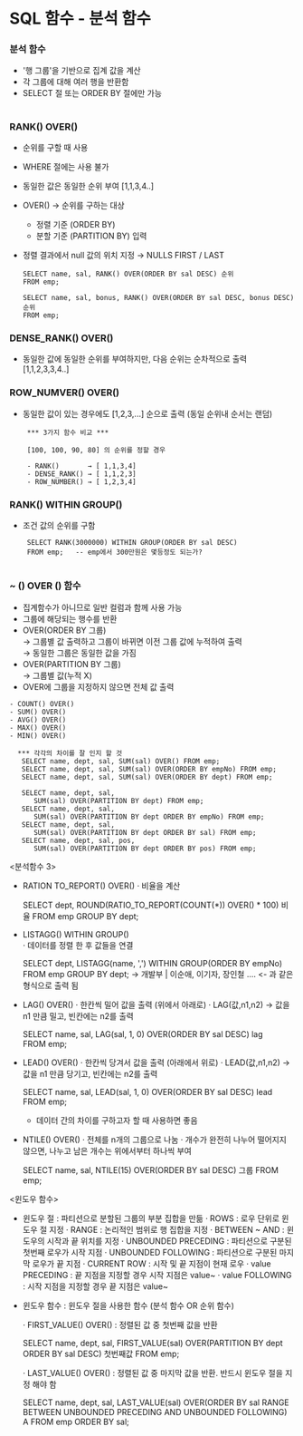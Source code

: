 # SQL 함수 - 분석 함수 

### 분석 함수
 - '행 그룹'을 기반으로 집계 값을 계산
 - 각 그룹에 대해 여러 행을 반환함 
 - SELECT 절 또는 ORDER BY 절에만 가능
#
###  RANK() OVER() 
   - 순위를 구할 때 사용  
   - WHERE 절에는 사용 불가 
   - 동일한 값은 동일한 순위 부여 [1,1,3,4..] 
   - OVER() → 순위를 구하는 대상
     -  정렬 기준 (ORDER BY)
     -  분할 기준 (PARTITION BY) 입력 

   - 정렬 결과에서 null 값의 위치 지정 → NULLS FIRST / LAST
   
         SELECT name, sal, RANK() OVER(ORDER BY sal DESC) 순위 
         FROM emp;
	 
	     SELECT name, sal, bonus, RANK() OVER(ORDER BY sal DESC, bonus DESC) 순위 
         FROM emp;
  
### DENSE_RANK() OVER()
   - 동일한 값에 동일한 순위를 부여하지만, 다음 순위는 순차적으로 출력 [1,1,2,3,3,4..] 

### ROW_NUMVER() OVER()  
   - 동일한 값이 있는 경우에도 [1,2,3,...] 순으로 출력 (동일 순위내 순서는 랜덤) 
   
          *** 3가지 함수 비교 *** 
	  
          [100, 100, 90, 80] 의 순위를 정할 경우 
	  
          - RANK()       → [ 1,1,3,4] 
	      - DENSE_RANK() → [ 1,1,2,3]
	      - ROW_NUMBER() → [ 1,2,3,4]
    
### RANK() WITHIN GROUP() 
  - 조건 값의 순위를 구함 
     
	     SELECT RANK(3000000) WITHIN GROUP(ORDER BY sal DESC) 
	     FROM emp;   -- emp에서 300만원은 몇등정도 되는가? 
	 
	 
#
### ~ () OVER () 함수 
   - 집계함수가 아니므로 일반 컬럼과 함께 사용 가능 
   - 그룹에 해당되는 행수를 반환 
   - OVER(ORDER BY 그룹)    
      → 그룹별 값 출력하고 그룹이 바뀌면 이전 그룹 값에 누적하여 출력   
	  → 동일한 그룹은 동일한 값을 가짐 	 
   - OVER(PARTITION BY 그룹)    
	  → 그룹별 값(누적 X) 	   
   - OVER에 그룹을 지정하지 않으면 전체 값 출력 
 

    - COUNT() OVER() 
    - SUM() OVER()
    - AVG() OVER()
    - MAX() OVER()
    - MIN() OVER()
 
      *** 각각의 차이를 잘 인지 할 것 
       SELECT name, dept, sal, SUM(sal) OVER() FROM emp;   
       SELECT name, dept, sal, SUM(sal) OVER(ORDER BY empNo) FROM emp; 
       SELECT name, dept, sal, SUM(sal) OVER(ORDER BY dept) FROM emp; 
 
       SELECT name, dept, sal,
          SUM(sal) OVER(PARTITION BY dept) FROM emp;  
       SELECT name, dept, sal, 
          SUM(sal) OVER(PARTITION BY dept ORDER BY empNo) FROM emp;   
       SELECT name, dept, sal, 
          SUM(sal) OVER(PARTITION BY dept ORDER BY sal) FROM emp; 
       SELECT name, dept, sal, pos,
          SUM(sal) OVER(PARTITION BY dept ORDER BY pos) FROM emp;


<분석함수 3>  
 - RATION TO_REPORT() OVER() 
   · 비율을 계산 
   
    SELECT dept, ROUND(RATIO_TO_REPORT(COUNT(*)) OVER() * 100) 비율
	FROM emp
	GROUP BY dept;
 
 - LISTAGG() WITHIN GROUP()  
   · 데이터를 정렬 한 후 값들을 연결 
   
    SELECT dept, LISTAGG(name, ',') WITHIN GROUP(ORDER BY empNo) 
	FROM emp
	GROUP BY dept;
	  → 개발부 | 이순애, 이기자, 장인철 ....   <- 과 같은 형식으로 출력 됨 
 
 - LAG() OVER() 
   · 한칸씩 밀어 값을 출력 (위에서 아래로)
   · LAG(값,n1,n2) 
     → 값을 n1 만큼 밀고, 빈칸에는 n2를 출력 
	 
	  SELECT name, sal, LAG(sal, 1, 0) OVER(ORDER BY sal DESC) lag  
	  FROM emp;
 
 - LEAD() OVER() 
   · 한칸씩 당겨서 값을 출력 (아래에서 위로)
   · LEAD(값,n1,n2) 
     → 값을 n1 만큼 당기고, 빈칸에는 n2를 출력  
	 
	  SELECT name, sal, LEAD(sal, 1, 0) OVER(ORDER BY sal DESC) lead
	  FROM emp;
	
      * 데이터 간의 차이를 구하고자 할 때 사용하면 좋음 	
	  
 - NTILE() OVER() 
   · 전체를 n개의 그룹으로 나눔 
   · 개수가 완전히 나누어 떨어지지 않으면, 나누고 남은 개수는 위에서부터 하나씩 부여
      
	  SELECT name, sal, NTILE(15) OVER(ORDER BY sal DESC) 그룹
      FROM emp;
	  
	 
<윈도우 함수> 
 - 윈도우 절 : 파티션으로 분할된 그룹의 부분 집합을 만듦 
   · ROWS : 로우 단위로 윈도우 절 지정 
   · RANGE : 논리적인 범위로 행 집합을 지정
   · BETWEEN ~ AND : 윈도우의 시작과 끝 위치를 지정 
   · UNBOUNDED PRECEDING : 파티션으로 구분된 첫번째 로우가 시작 지점
   · UNBOUNDED FOLLOWING : 파티션으로 구분된 마지막 로우가 끝 지점
   · CURRENT ROW : 시작 및 끝 지점이 현재 로우
   · value PRECEDING : 끝 지점을 지정할 경우 시작 지점은 value~ 
   · value FOLLOWING : 시작 지점을 지정할 경우 끝 지점은 value~ 

 - 윈도우 함수 : 윈도우 절을 사용한 함수 (분석 함수 OR 순위 함수)
 
   · FIRST_VALUE() OVER() : 정렬된 값 중 첫번째 값을 반환 
    
     SELECT name, dept, sal,
      FIRST_VALUE(sal) OVER(PARTITION BY dept ORDER BY sal DESC) 첫번째값
     FROM emp;
   
   · LAST_VALUE() OVER() : 정렬된 값 중 마지막 값을 반환. 반드시 윈도우 절을 지정 해야 함

     SELECT name, dept, sal,
      LAST_VALUE(sal) OVER(ORDER BY sal RANGE BETWEEN UNBOUNDED PRECEDING AND UNBOUNDED FOLLOWING) A FROM emp
     ORDER BY sal;    
 	 
